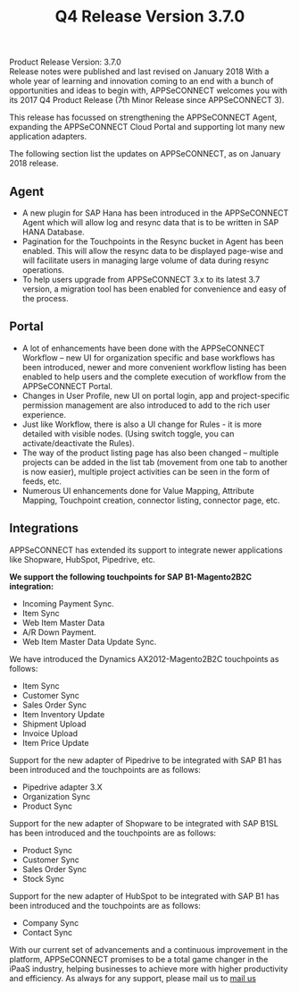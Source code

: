 ﻿---
title: "Q4 Release Version 3.7.0"
toc: true
tag: developers
category: "release-notes"
menus: 
    2017Release:
        title: "Q4 V 3.7.0"
        weight: 1
        icon: fa fa-wpexplorer
        identifier: 2017Q4Release
---
Product Release Version: 3.7.0   
Release notes were published and last revised on January 2018 
With a whole year of learning and innovation coming to an end with a bunch of 
opportunities and ideas to begin with, APPSeCONNECT welcomes you with its 
2017 Q4 Product Release (7th Minor Release since APPSeCONNECT 3). 

This release has focussed on strengthening the APPSeCONNECT Agent, expanding 
the APPSeCONNECT Cloud Portal and supporting lot many new application adapters.
     

The following section list the updates on APPSeCONNECT, as on January 2018 release. 


## Agent  

* A new plugin for SAP Hana has been introduced in the APPSeCONNECT Agent which will allow log and resync data that is to be written in SAP HANA Database.  
* Pagination for the Touchpoints in the Resync bucket in Agent has been enabled. This will allow the resync data to be displayed page-wise and will facilitate users in managing large volume of data during resync operations.  
* To help users upgrade from APPSeCONNECT 3.x to its latest 3.7 version, a migration tool has been enabled for convenience and easy of the process.  

## Portal  

* A lot of enhancements have been done with the APPSeCONNECT Workflow – new UI for organization specific and base workflows has been introduced, newer and more convenient workflow listing has been enabled to help users and the complete execution of workflow from the APPSeCONNECT Portal.    
* Changes in User Profile, new UI on portal login, app and project-specific permission management are also introduced to add to the rich user experience.  
* Just like Workflow, there is also a UI change for Rules - it is more detailed with visible nodes. (Using switch toggle, you can activate/deactivate the Rules).  
* The way of the product listing page has also been changed – multiple projects can be added in the list tab (movement from one tab to another is now easier), multiple project activities can be seen in the form of feeds, etc.  
* Numerous UI enhancements done for Value Mapping, Attribute Mapping, Touchpoint creation, connector listing, connector page, etc.  

## Integrations

APPSeCONNECT has extended its support to integrate newer applications like Shopware, HubSpot, Pipedrive, etc.

**We support the following touchpoints for SAP B1-Magento2B2C integration:**

* Incoming Payment Sync.
* Item Sync
* Web Item Master Data 
* A/R Down Payment. 
* Web Item Master Data Update Sync.      

We have introduced the Dynamics AX2012-Magento2B2C touchpoints as follows:

* Item Sync     
* Customer Sync 
* Sales Order Sync
* Item Inventory Update
* Shipment Upload 
* Invoice Upload 
* Item Price Update

Support for the new adapter of Pipedrive to be integrated with SAP B1 has been introduced and the touchpoints are as follows: 

* Pipedrive adapter 3.X
* Organization Sync
* Product Sync

Support for the new adapter of Shopware to be integrated with SAP B1SL has been introduced and the touchpoints are as follows: 

* Product Sync 
* Customer Sync 
* Sales Order Sync 
* Stock Sync

Support for the new adapter of HubSpot to be integrated with SAP B1 has been introduced and the touchpoints are as follows:

* Company Sync
* Contact Sync

With our current set of advancements and a continuous improvement in the platform, APPSeCONNECT promises to be a total game changer in the iPaaS industry, helping businesses to achieve more with higher productivity and efficiency.
As always for any support, please mail us to [mail us](support@appseconnect.com) 



